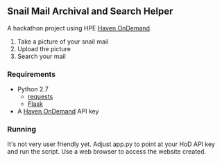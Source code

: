 Snail Mail Archival and Search Helper
-------------------------------------

A hackathon project using HPE [Haven OnDemand](https://www.havenondemand.com/).

1. Take a picture of your snail mail
2. Upload the picture
3. Search your mail

### Requirements
* Python 2.7
  * [requests](http://docs.python-requests.org/en/latest/)
  * [Flask](http://flask.pocoo.org/)
* A [Haven OnDemand](https://www.havenondemand.com/) API key

### Running
It's not very user friendly yet. Adjust app.py to point at your HoD API key and run the script. Use a web browser to access the website created.
